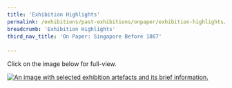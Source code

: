 ```yaml
---
title: 'Exhibition Highlights'
permalink: /exhibitions/past-exhibitions/onpaper/exhibition-highlights/
breadcrumb: 'Exhibition Highlights'
third_nav_title: 'On Paper: Singapore Before 1867'

---
```



<p>Click on the image below for full-view.</p>

<a href="/images/event-images/onpaper/On-Paper-exhibition-highlights-high.jpg"><img srcset="/images/event-images/onpaper/On-Paper-exhibition-highlights-low_400w.jpg 400w, /images/event-images/onpaper/On-Paper-exhibition-highlights-low_1000w.jpg 1000w" sizes="(max-width: 500px) 40vw, 100vw" height="724" width="1000" src="/images/event-images/onpaper/On-Paper-exhibition-highlights-low_400w.jpg" alt="An image with selected exhibition artefacts and its brief information."></a>

